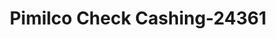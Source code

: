 ---
f_zip-code: 21133
f_state-code: MD
title: Pimilco Check Cashing-24361
f_phone: 410-655-5222
f_city-only: Randallstown
f_address: 8700 Liberty Rd Ste A5 Randallstown
f_location-unique-id: '24361'
slug: pimilco-check-cashing-24361
updated-on: '2024-05-30T13:46:58.046Z'
created-on: '2024-05-30T13:36:59.803Z'
published-on: '2024-05-30T13:54:32.469Z'
f_city-state: cms/city/randallstown-md.md
f_company: cms/company/pimilco-check-cashing.md
f_state: cms/state/maryland.md
layout: '[payday-loan].html'
tags: payday-loan
---